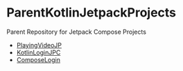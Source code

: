 # ParentKotlinJetpackProjects
Parent Repository for Jetpack Compose Projects

<ul>
  <li>
  <a href="https://github.com/successanil/PlayingVideoJP">PlayingVideoJP</a>
  </li>
  <li>
    <a href="https://github.com/successanil/KotlinLoginJPC.git">KotlinLoginJPC</a>
  </li>
  <li>
    <a href="https://github.com/successanil/ComposeLogin.git">ComposeLogin</a>
  </li>
 </ul>
